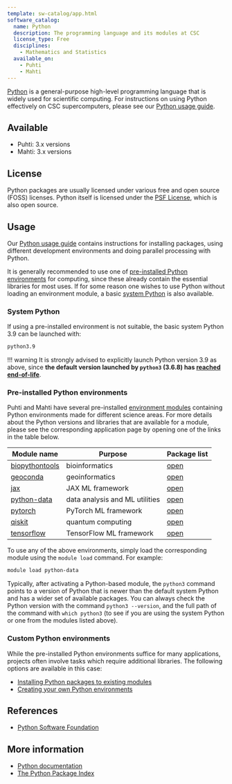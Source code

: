 ```yaml
---
template: sw-catalog/app.html
software_catalog:
  name: Python
  description: The programming language and its modules at CSC
  license_type: Free
  disciplines:
    - Mathematics and Statistics
  available_on:
    - Puhti
    - Mahti
---
```


[Python](https://www.python.org/) is a general-purpose high-level
programming language that is widely used for scientific computing.
For instructions on using Python effectively on CSC supercomputers,
please see our
[Python usage guide](../support/tutorials/python-usage-guide.md).

## Available

* Puhti: 3.x versions
* Mahti: 3.x versions

## License

Python packages are usually licensed under various free and open source (FOSS)
licenses. Python itself is licensed under the
[PSF License](https://docs.python.org/3/license.html), which is also open source.

## Usage

Our
[Python usage guide](../support/tutorials/python-usage-guide.md)
contains instructions for installing packages,
using different development environments and doing parallel processing
with Python.

It is generally recommended to use one of
[pre-installed Python environments](python.md#pre-installed-python-environments)
for computing,
since these already contain the essential libraries for most uses.
If for some reason one wishes to use Python without loading an environment
module, a
basic
[system Python](python.md#system-python)
is also available.

### System Python

If using a pre-installed environment is not suitable,
the basic system Python 3.9 can be launched with:

```bash
python3.9
```

!!! warning
    It is strongly advised to explicitly launch Python version 3.9 as
    above, since **the default version launched by `python3` (3.6.8) has
    [reached end-of-life](https://devguide.python.org/versions/)**.

### Pre-installed Python environments

Puhti and Mahti have several pre-installed
[environment modules](../computing/modules.md) containing
Python environments made for different science areas.
For more details about the Python versions and libraries that are available
for a module, please see the corresponding application page by opening
one of the links in the table below.

| Module name | Purpose | Package list |
|-|-|-|
| [biopythontools](biopython.md) | bioinformatics | [open](https://a3s.fi/python-pkg-lists/biopythontools.txt) |
| [geoconda](geoconda.md) | geoinformatics | [open](https://a3s.fi/python-pkg-lists/geoconda.txt) |
| [jax](jax.md) | JAX ML framework | [open](https://a3s.fi/python-pkg-lists/jax.txt) |
| [python-data](python-data.md) | data analysis and ML utilities | [open](https://a3s.fi/python-pkg-lists/python-data.txt) |
| [pytorch](pytorch.md) | PyTorch ML framework | [open](https://a3s.fi/python-pkg-lists/pytorch.txt) |
| [qiskit](qiskit.md) | quantum computing | [open](https://a3s.fi/python-pkg-lists/qiskit.txt) |
| [tensorflow](tensorflow.md) | TensorFlow ML framework | [open](https://a3s.fi/python-pkg-lists/tensorflow.txt) |

To use any of the above environments, simply load the corresponding module
using the `module load` command.
For example:

```bash
module load python-data
```

Typically, after activating a Python-based module, the `python3` command points
to a version of Python that is newer than the default system Python and has a
wider set of available packages. You can always check the Python version
with the command `python3 --version`, and the full path of the command with
`which python3` (to see if you are using the system Python or one from the
modules listed above).

### Custom Python environments

While the pre-installed Python environments suffice for many applications,
projects often involve tasks which require additional libraries.
The following options are available in this case:

* [Installing Python packages to existing modules](../support/tutorials/python-usage-guide.md#installing-python-packages-to-existing-modules)
* [Creating your own Python environments](../support/tutorials/python-usage-guide.md#creating-your-own-python-environments)

## References

* [Python Software Foundation](https://www.python.org/psf-landing/)

## More information

* [Python documentation](https://docs.python.org/3/)
* [The Python Package Index](https://pypi.org/)

